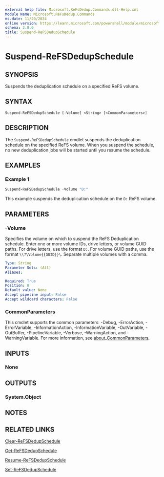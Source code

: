 ```yaml
---
external help file: Microsoft.ReFsDedup.Commands.dll-Help.xml
Module Name: Microsoft.ReFsDedup.Commands
ms.date: 11/20/2024
online version: https://learn.microsoft.com/powershell/module/microsoft.refsdedup.commands/suspend-refsdedupschedule?view=windowsserver2025-ps&wt.mc_id=ps-gethelp
schema: 2.0.0
title: Suspend-ReFSDedupSchedule
---
```


# Suspend-ReFSDedupSchedule

## SYNOPSIS
Suspends the deduplication schedule on a specified ReFS volume.

## SYNTAX

```
Suspend-ReFSDedupSchedule [-Volume] <String> [<CommonParameters>]
```

## DESCRIPTION

The `Suspend-ReFSDedupSchedule` cmdlet suspends the deduplication schedule on the specified ReFS
volume. When you suspend the schedule, no new deduplication jobs will be started until you resume
the schedule.

## EXAMPLES

### Example 1

```powershell
Suspend-ReFSDedupSchedule -Volume "D:"
```

This example suspends the deduplication schedule on the `D:` ReFS volume.

## PARAMETERS

### -Volume

Specifies the volume on which to suspend the ReFS Deduplication schedule. Enter one or more volume
IDs, drive letters, or volume GUID paths. For drive letters, use the format `D:`. For volume GUID
paths, use the format `\\?\Volume{{GUID}}\`. Separate multiple volumes with a comma.

```yaml
Type: String
Parameter Sets: (All)
Aliases:

Required: True
Position: 0
Default value: None
Accept pipeline input: False
Accept wildcard characters: False
```

### CommonParameters

This cmdlet supports the common parameters: -Debug, -ErrorAction, -ErrorVariable,
-InformationAction, -InformationVariable, -OutVariable, -OutBuffer, -PipelineVariable, -Verbose,
-WarningAction, and -WarningVariable. For more information, see
[about_CommonParameters](/powershell/module/microsoft.powershell.core/about/about_commonparameters).

## INPUTS

### None

## OUTPUTS

### System.Object

## NOTES

## RELATED LINKS

[Clear-ReFSDedupSchedule](Clear-ReFSDedupSchedule.md)

[Get-ReFSDedupSchedule](Get-ReFSDedupSchedule.md)

[Resume-ReFSDedupSchedule](Resume-ReFSDedupSchedule.md)

[Set-ReFSDedupSchedule](Set-ReFSDedupSchedule.md)
